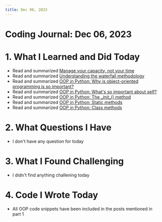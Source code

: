 ```yaml
---
title: Dec 06, 2023
---
```


# Coding Journal: Dec 06, 2023

# 1. What I Learned and Did Today
- Read and summarized [Manage your capacity, not your time](https://quinnle.io/docs/tech-blogs/notes/post_14)
- Read and summarized [Understanding the waterfall methodology](https://quinnle.io/docs/tech-blogs/notes/post_15)
- Read and summarized [OOP in Python: Why is object-oriented programming is so important?](https://quinnle.io/docs/tech-blogs/oop/oop_in_python_01)
- Read and summarized [OOP in Python: What's so important about self?](https://quinnle.io/docs/tech-blogs/oop/oop_in_python_02)
- Read and summarized [OOP in Python: The \__init__() method](https://quinnle.io/docs/tech-blogs/oop/oop_in_python_03)
- Read and summarized [OOP in Python: Static methods](https://quinnle.io/docs/tech-blogs/oop/oop_in_python_04)
- Read and summarized [OOP in Python: Class methods](https://quinnle.io/docs/tech-blogs/oop/oop_in_python_05)

# 2. What Questions I Have
- I don't have any question for today

# 3. What I Found Challenging
- I didn't find anything challening today

# 4. Code I Wrote Today
- All OOP code snippets have been included in the posts mentioned in part 1